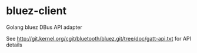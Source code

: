 # bluez-client

Golang bluez DBus API adapter

See http://git.kernel.org/cgit/bluetooth/bluez.git/tree/doc/gatt-api.txt for API details
